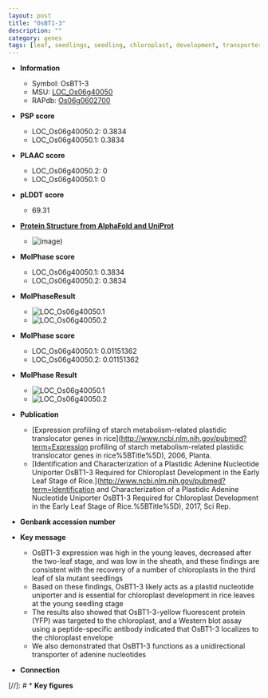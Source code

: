 ```yaml
---
layout: post
title: "OsBT1-3"
description: ""
category: genes
tags: [leaf, seedlings, seedling, chloroplast, development, transporter, chloroplast development]
---
```


* **Information**  
    + Symbol: OsBT1-3  
    + MSU: [LOC_Os06g40050](http://rice.plantbiology.msu.edu/cgi-bin/ORF_infopage.cgi?orf=LOC_Os06g40050)  
    + RAPdb: [Os06g0602700](http://rapdb.dna.affrc.go.jp/viewer/gbrowse_details/irgsp1?name=Os06g0602700)  

* **PSP score**  
    + LOC_Os06g40050.2: 0.3834 
    + LOC_Os06g40050.1: 0.3834 

* **PLAAC score**  
    + LOC_Os06g40050.2: 0 
    + LOC_Os06g40050.1: 0 

* **pLDDT score**
    + 69.31

* **[Protein Structure from AlphaFold and UniProt](https://www.uniprot.org/uniprotkb/A0A0P0WYD6/entry#structure)**
    + ![image](https://ricepsp.github.io/images/A/AF-A0A0P0WYD6-F1.png))

* **MolPhase score**
    + LOC_Os06g40050.1: 0.3834
    + LOC_Os06g40050.2: 0.3834

* **MolPhaseResult**
    + ![LOC_Os06g40050.1](https://ricepsp.github.io/pictures/LOC_Os06g/LOC_Os06g40050.1.png)
    + ![LOC_Os06g40050.2](https://ricepsp.github.io/pictures/LOC_Os06g/LOC_Os06g40050.2.png)

* **MolPhase score**
    + LOC_Os06g40050.1: 0.01151362
    + LOC_Os06g40050.2: 0.01151362

* **MolPhase Result**
    + ![LOC_Os06g40050.1](https://304243504.github.io/Pictures/LOC_Os06g/LOC_Os06g40050.1.png)
    + ![LOC_Os06g40050.2](https://304243504.github.io/Pictures/LOC_Os06g/LOC_Os06g40050.2.png)

* **Publication**  
    + [Expression profiling of starch metabolism-related plastidic translocator genes in rice](http://www.ncbi.nlm.nih.gov/pubmed?term=Expression profiling of starch metabolism-related plastidic translocator genes in rice%5BTitle%5D), 2006, Planta.
    + [Identification and Characterization of a Plastidic Adenine Nucleotide Uniporter OsBT1-3 Required for Chloroplast Development in the Early Leaf Stage of Rice.](http://www.ncbi.nlm.nih.gov/pubmed?term=Identification and Characterization of a Plastidic Adenine Nucleotide Uniporter OsBT1-3 Required for Chloroplast Development in the Early Leaf Stage of Rice.%5BTitle%5D), 2017, Sci Rep.

* **Genbank accession number**  

* **Key message**  
    + OsBT1-3 expression was high in the young leaves, decreased after the two-leaf stage, and was low in the sheath, and these findings are consistent with the recovery of a number of chloroplasts in the third leaf of sla mutant seedlings
    + Based on these findings, OsBT1-3 likely acts as a plastid nucleotide uniporter and is essential for chloroplast development in rice leaves at the young seedling stage
    + The results also showed that OsBT1-3-yellow fluorescent protein (YFP) was targeted to the chloroplast, and a Western blot assay using a peptide-specific antibody indicated that OsBT1-3 localizes to the chloroplast envelope
    + We also demonstrated that OsBT1-3 functions as a unidirectional transporter of adenine nucleotides

* **Connection**  

[//]: # * **Key figures**  


